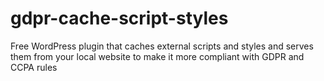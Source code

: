 # gdpr-cache-script-styles
Free WordPress plugin that caches external scripts and styles and serves them from your local website to make it more compliant with GDPR and CCPA rules
